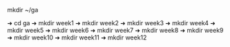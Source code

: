 mkdir ~/ga
 
➜  cd ga
➜   mkdir week1
➜  mkdir week2
➜  mkdir week3
➜  mkdir week4
➜ mkdir week5
➜ mkdir week6
➜ mkdir week7
➜ mkdir week8
➜ mkdir week9
➜ mkdir week10 
➜ mkdir week11
➜ mkdir week12
